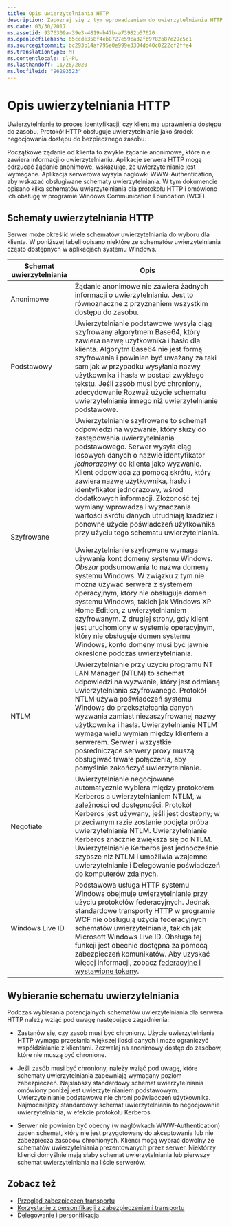 ```yaml
---
title: Opis uwierzytelniania HTTP
description: Zapoznaj się z tym wprowadzeniem do uwierzytelniania HTTP w programie WCF, w tym schematu uwierzytelniania HTTP i wybierania schematu uwierzytelniania.
ms.date: 03/30/2017
ms.assetid: 9376309a-39e3-4819-b47b-a73982b57620
ms.openlocfilehash: 65ccde358f4eb8727e59ca32fb9782b87e29c5c1
ms.sourcegitcommit: bc293b14af795e0e999e3304dd40c0222cf2ffe4
ms.translationtype: MT
ms.contentlocale: pl-PL
ms.lasthandoff: 11/26/2020
ms.locfileid: "96293523"
---
```

# <a name="understanding-http-authentication"></a>Opis uwierzytelniania HTTP

Uwierzytelnianie to proces identyfikacji, czy klient ma uprawnienia dostępu do zasobu. Protokół HTTP obsługuje uwierzytelnianie jako środek negocjowania dostępu do bezpiecznego zasobu.  
  
 Początkowe żądanie od klienta to zwykle żądanie anonimowe, które nie zawiera informacji o uwierzytelnianiu. Aplikacje serwera HTTP mogą odrzucać żądanie anonimowe, wskazując, że uwierzytelnianie jest wymagane. Aplikacja serwerowa wysyła nagłówki WWW-Authentication, aby wskazać obsługiwane schematy uwierzytelniania. W tym dokumencie opisano kilka schematów uwierzytelniania dla protokołu HTTP i omówiono ich obsługę w programie Windows Communication Foundation (WCF).  
  
## <a name="http-authentication-schemes"></a>Schematy uwierzytelniania HTTP  

 Serwer może określić wiele schematów uwierzytelniania do wyboru dla klienta. W poniższej tabeli opisano niektóre ze schematów uwierzytelniania często dostępnych w aplikacjach systemu Windows.  
  
|Schemat uwierzytelniania|Opis|  
|---------------------------|-----------------|  
|Anonimowe|Żądanie anonimowe nie zawiera żadnych informacji o uwierzytelnianiu. Jest to równoznaczne z przyznaniem wszystkim dostępu do zasobu.|  
|Podstawowy|Uwierzytelnianie podstawowe wysyła ciąg szyfrowany algorytmem Base64, który zawiera nazwę użytkownika i hasło dla klienta. Algorytm Base64 nie jest formą szyfrowania i powinien być uważany za taki sam jak w przypadku wysyłania nazwy użytkownika i hasła w postaci zwykłego tekstu. Jeśli zasób musi być chroniony, zdecydowanie Rozważ użycie schematu uwierzytelniania innego niż uwierzytelnianie podstawowe.|  
|Szyfrowane|Uwierzytelnianie szyfrowane to schemat odpowiedzi na wyzwanie, który służy do zastępowania uwierzytelniania podstawowego. Serwer wysyła ciąg losowych danych o nazwie identyfikator *jednorazowy* do klienta jako wyzwanie. Klient odpowiada za pomocą skrótu, który zawiera nazwę użytkownika, hasło i identyfikator jednorazowy, wśród dodatkowych informacji. Złożoność tej wymiany wprowadza i wyznaczania wartości skrótu danych utrudniają kradzież i ponowne użycie poświadczeń użytkownika przy użyciu tego schematu uwierzytelniania.<br /><br /> Uwierzytelnianie szyfrowane wymaga używania kont domeny systemu Windows. *Obszar* podsumowania to nazwa domeny systemu Windows. W związku z tym nie można używać serwera z systemem operacyjnym, który nie obsługuje domen systemu Windows, takich jak Windows XP Home Edition, z uwierzytelnianiem szyfrowanym. Z drugiej strony, gdy klient jest uruchomiony w systemie operacyjnym, który nie obsługuje domen systemu Windows, konto domeny musi być jawnie określone podczas uwierzytelniania.|  
|NTLM|Uwierzytelnianie przy użyciu programu NT LAN Manager (NTLM) to schemat odpowiedzi na wyzwanie, który jest odmianą uwierzytelniania szyfrowanego. Protokół NTLM używa poświadczeń systemu Windows do przekształcania danych wyzwania zamiast niezaszyfrowanej nazwy użytkownika i hasła. Uwierzytelnianie NTLM wymaga wielu wymian między klientem a serwerem. Serwer i wszystkie pośredniczące serwery proxy muszą obsługiwać trwałe połączenia, aby pomyślnie zakończyć uwierzytelnianie.|  
|Negotiate|Uwierzytelnianie negocjowane automatycznie wybiera między protokołem Kerberos a uwierzytelnianiem NTLM, w zależności od dostępności. Protokół Kerberos jest używany, jeśli jest dostępny; w przeciwnym razie zostanie podjęta próba uwierzytelniania NTLM. Uwierzytelnianie Kerberos znacznie zwiększa się po NTLM. Uwierzytelnianie Kerberos jest jednocześnie szybsze niż NTLM i umożliwia wzajemne uwierzytelnianie i Delegowanie poświadczeń do komputerów zdalnych.|  
|Windows Live ID|Podstawowa usługa HTTP systemu Windows obejmuje uwierzytelnianie przy użyciu protokołów federacyjnych. Jednak standardowe transporty HTTP w programie WCF nie obsługują użycia federacyjnych schematów uwierzytelniania, takich jak Microsoft Windows Live ID. Obsługa tej funkcji jest obecnie dostępna za pomocą zabezpieczeń komunikatów. Aby uzyskać więcej informacji, zobacz [federacyjne i wystawione tokeny](federation-and-issued-tokens.md).|  
  
## <a name="choosing-an-authentication-scheme"></a>Wybieranie schematu uwierzytelniania  

 Podczas wybierania potencjalnych schematów uwierzytelniania dla serwera HTTP należy wziąć pod uwagę następujące zagadnienia:  
  
- Zastanów się, czy zasób musi być chroniony. Użycie uwierzytelniania HTTP wymaga przesłania większej ilości danych i może ograniczyć współdziałanie z klientami. Zezwalaj na anonimowy dostęp do zasobów, które nie muszą być chronione.  
  
- Jeśli zasób musi być chroniony, należy wziąć pod uwagę, które schematy uwierzytelniania zapewniają wymagany poziom zabezpieczeń. Najsłabszy standardowy schemat uwierzytelniania omówiony poniżej jest uwierzytelnianiem podstawowym. Uwierzytelnianie podstawowe nie chroni poświadczeń użytkownika. Najmocniejszy standardowy schemat uwierzytelniania to negocjowanie uwierzytelniania, w efekcie protokołu Kerberos.  
  
- Serwer nie powinien być obecny (w nagłówkach WWW-Authentication) żaden schemat, który nie jest przygotowany do akceptowania lub nie zabezpiecza zasobów chronionych. Klienci mogą wybrać dowolny ze schematów uwierzytelniania prezentowanych przez serwer. Niektórzy klienci domyślnie mają słaby schemat uwierzytelniania lub pierwszy schemat uwierzytelniania na liście serwerów.  
  
## <a name="see-also"></a>Zobacz też

- [Przegląd zabezpieczeń transportu](transport-security-overview.md)
- [Korzystanie z personifikacji z zabezpieczeniami transportu](using-impersonation-with-transport-security.md)
- [Delegowanie i personifikacja](delegation-and-impersonation-with-wcf.md)
